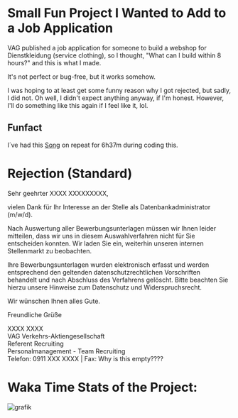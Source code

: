 # Small Fun Project I Wanted to Add to a Job Application

VAG published a job application for someone to build a webshop for Dienstkleidung (service clothing), so I thought, "What can I build within 8 hours?" and this is what I made.

It's not perfect or bug-free, but it works somehow.

I was hoping to at least get some funny reason why I got rejected, but sadly, I did not. Oh well, I didn't expect anything anyway, if I'm honest.
However, I'll do something like this again if I feel like it, lol.

## Funfact
I´ve had this [Song](https://open.spotify.com/intl-de/track/71dKXvxv8d5OHRadLUiHSk?si=bbe0378e4a3946db) on repeat for 6h37m during coding this.

# Rejection (Standard)
Sehr geehrter XXXX XXXXXXXXX,  

vielen Dank für Ihr Interesse an der Stelle als Datenbankadministrator (m/w/d).  

Nach Auswertung aller Bewerbungsunterlagen müssen wir Ihnen leider mitteilen, dass wir uns in diesem Auswahlverfahren nicht für Sie entscheiden konnten. Wir laden Sie ein, weiterhin unseren internen Stellenmarkt zu beobachten.  

Ihre Bewerbungsunterlagen wurden elektronisch erfasst und werden entsprechend den geltenden datenschutzrechtlichen Vorschriften behandelt und nach Abschluss des Verfahrens gelöscht. Bitte beachten Sie hierzu unsere Hinweise zum Datenschutz und Widerspruchsrecht.  

Wir wünschen Ihnen alles Gute.  

Freundliche Grüße  

XXXX XXXX   
VAG Verkehrs-Aktiengesellschaft  
Referent Recruiting  
Personalmanagement - Team Recruiting  
Telefon: 0911 XXX XXXX | Fax: Why is this empty????  

# Waka Time Stats of the Project:
![grafik](https://github.com/Public-Transport-Nuremberg/VAGDienstkleidung/assets/35345288/03bcdf98-9078-45d6-a6a0-0c9e58df090d)
